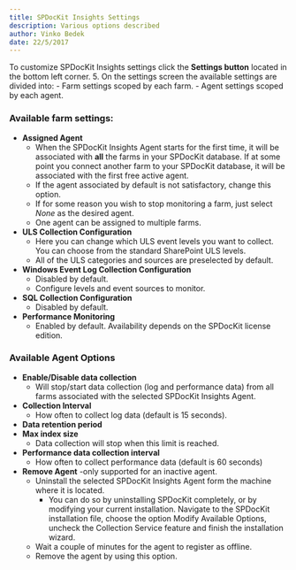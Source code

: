 ```yaml
---
title: SPDocKit Insights Settings
description: Various options described
author: Vinko Bedek
date: 22/5/2017
--- 
```

 
To customize SPDocKit Insights settings click the **Settings button** located in the bottom left corner.
5. On the settings screen the available settings are divided into:
    - Farm settings scoped by each farm.
    - Agent settings scoped by each agent.

### Available farm settings:
- **Assigned Agent**
    - When the SPDocKit Insights Agent starts for the first time, it will be associated with **all** the farms in your SPDocKit database. If at some point you connect another farm to your SPDocKit database, it will be associated with the first free active agent.
    - If the agent associated by default is not satisfactory, change this option.
    - If for some reason you wish to stop monitoring a farm, just select _None_ as the desired agent.
    - One agent can be assigned to multiple farms. 
- **ULS Collection Configuration**
    - Here you can change which ULS event levels you want to collect. You can choose from the standard SharePoint ULS levels.
    - All of the ULS categories and sources are preselected by default.
- **Windows Event Log Collection Configuration**
    - Disabled by default. 
    - Configure levels and event sources to monitor.
- **SQL Collection Configuration**
    - Disabled by default.
- **Performance Monitoring**
    - Enabled by default. Availability depends on the SPDocKit license edition.

### Available Agent Options
- **Enable/Disable data collection**
    - Will stop/start data collection (log and performance data) from all farms associated with the selected SPDocKit Insights Agent.
- **Collection Interval**
    - How often to collect log data (default is 15 seconds).
- **Data retention period**
- **Max index size**
    - Data collection will stop when this limit is reached. 
- **Performance data collection interval**
    - How often to collect performance data (default is 60 seconds)
- **Remove Agent** -only supported for an inactive agent.
    - Uninstall the selected SPDocKit Insights Agent form the machine where it is located.
        - You can do so by uninstalling SPDocKit completely, or by modifying your current installation. Navigate to the SPDocKit installation file, choose the option Modify Available Options, uncheck the Collection Service feature and finish the installation wizard.
    - Wait a couple of minutes for the agent to register as offline.
    - Remove the agent by using this option.